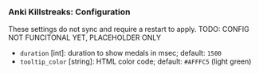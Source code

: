 ### Anki Killstreaks: Configuration

These settings do not sync and require a restart to apply.
TODO: CONFIG NOT FUNCITONAL YET, PLACEHOLDER ONLY

- `duration` [int]: duration to show medals in msec; default: `1500`
- `tooltip_color` [string]: HTML color code; default: `#AFFFC5` (light green)
